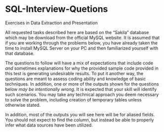 # SQL-Interview-Quetions


Exercises in Data Extraction and Presentation

All requested tasks described here are based on the “Sakila” database which may be download from the official MySQL website.  It is assumed that if you are working through the problems below, you have already taken the time to install MySQL Server on your PC and then familiarized yourself with that database.

The questions to follow will have a mix of expectations that include code *and* sometimes explanations for why the provided sample code provided in this test is generating undesirable results.  To put it another way, the questions are meant to assess coding ability and knowledge of basic techniques.  In addition, one or more of the outputs shown for the questions below *may be intentionally wrong*.  It is expected that your skill will identify such scenarios.   You may take any technical approach you deem necessary to solve the problem, including creation of temporary tables unless otherwise stated.

In addition, most of the outputs you will see here will be for aliased fields.  You should not expect to find the column, but instead be able to properly infer what data sources have been utilized.

